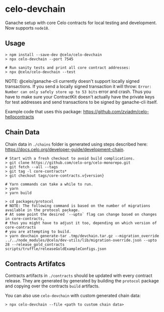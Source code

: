 # celo-devchain

Ganache setup with core Celo contracts for local testing and development.
Now supports `node18`.

## Usage

```
> npm install --save-dev @celo/celo-devchain
> npx celo-devchain --port 7545
```

```
# Run sanity tests and print all core contract addresses:
> npx @celo/celo-devchain --test
```


NOTE: @celo/ganache-cli currently doesn't support locally signed transactions. If you send
a locally signed transaction it will throw: `Error: Number can only safely store up to 53 bits`
error and crash. Thus you have to make sure your ContractKit doesn't actually have the private
keys for test addresses and send transactions to be signed by ganache-cli itself.

Example code that uses this package: https://github.com/zviadm/celo-hellocontracts

## Chain Data

Chain data in `./chains` folder is generated using steps described here: https://docs.celo.org/developer-guide/development-chain.
```
# Start with a fresh checkout to avoid build complications.
> git clone https://github.com/celo-org/celo-monorepo.git
> git fetch --all --tags
> git tag -l core-contracts*
> git checkout tags/core-contracts.v{version}

# Yarn commands can take a while to run.
> yarn
> yarn build

> cd packages/protocol
# NOTE: The following command is based on the number of migrations available in the protocol package. 
# At some point the desired `--upto` flag can change based on changes in core-contracts, 
# thus you might have to adjust it too, depending on which version of core-contracts
# you are attempting to build.
> yarn devchain generate-tar .tmp/devchain.tar.gz --migration_override ../../node_modules/@celo/dev-utils/lib/migration-override.json --upto 28 --release_gold_contracts scripts/truffle/releaseGoldExampleConfigs.json
```

## Contracts Artifatcs

Contracts artifacts in `./contracts` should be updated with every contract release. They are generated by generated by building the `protocol` package and copying over the contracts `build` artifacts.

You can also use `celo-devchain` with custom generated chain data:
```
> npx celo-devchain --file <path to custom chain data>
```
